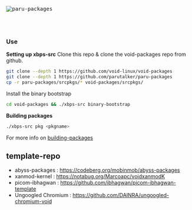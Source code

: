 <kbd>
<br>
<br>

![paru-packages](https://socialify.git.ci/parutalker/paru-packages/image?description=1&font=KoHo&forks=1&issues=1&language=1&owner=1&pattern=Circuit%20Board&pulls=1&stargazers=1&theme=Dark)

</kbd>
<br>
<br>

### Use
**Setting up xbps-src**
Clone this repo & clone the void-packages repo from github.
```sh
git clone --depth 1 https://github.com/void-linux/void-packages
git clone --depth 1 https://github.com/parutalker/paru-packages
cp -r paru-packages/srcpkgs/* void-packages/srcpkgs/
```
Install the binary bootstrap
```sh
cd void-packages && ./xbps-src binary-bootstrap
```
**Building packages**
```sh
./xbps-src pkg <pkgname>
```
For more info on [building-packages](https://github.com/void-linux/void-packages#building-packages)

## template-repo

 - abyss-packages : https://codeberg.org/mobinmob/abyss-packages
 - xanmod-kernel : https://notabug.org/Marcoapc/voidxanmodK
 - picom-ibhagwan : https://github.com/ibhagwan/picom-ibhagwan-template
 - Ungoogled Chromium : https://github.com/DAINRA/ungoogled-chromium-void